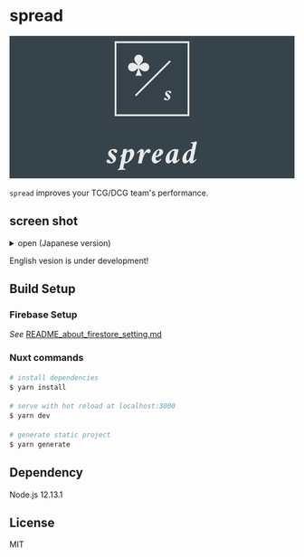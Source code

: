 # spread

![banner](static/banner.png)

`spread` improves your TCG/DCG team's performance.

## screen shot
<details>
<summary> open (Japanese version) </summary>

### screen shot
![sheet-page](https://user-images.githubusercontent.com/27924055/73136728-20ed9500-4094-11ea-9e28-ad1a8c561bf8.png)


![perfomance-matrix-page](https://user-images.githubusercontent.com/27924055/73136727-20ed9500-4094-11ea-918c-44d4e8a0bbb0.png)

### gif
![spread-demo-jp](https://user-images.githubusercontent.com/27924055/73136932-72971f00-4096-11ea-8967-4cfe8f17a994.gif)

</details>

English vesion is under development!

## Build Setup

### Firebase Setup
*See* [README_about_firestore_setting.md](./README_about_firestore_settings.md)

### Nuxt commands
```bash
# install dependencies
$ yarn install

# serve with hot reload at localhost:3000
$ yarn dev

# generate static project
$ yarn generate
```


## Dependency

Node.js 12.13.1

## License
MIT
